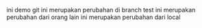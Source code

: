 ini demo git
ini merupakan perubahan di branch test
ini merupakan perubahan dari orang lain
ini merupakan perubahan dari local
